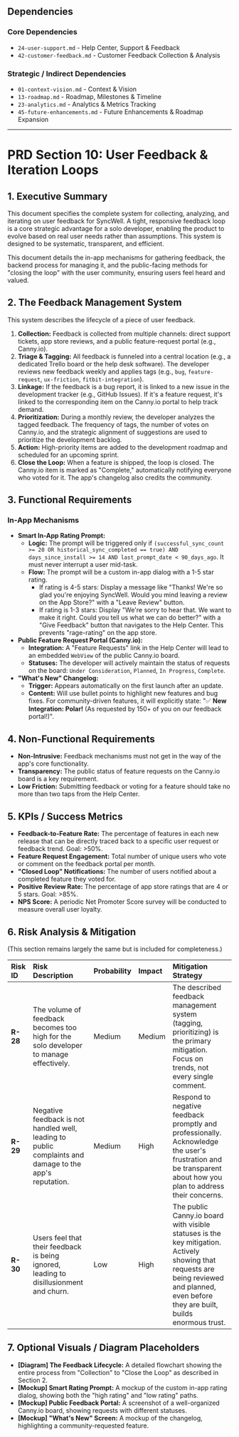 ## Dependencies

### Core Dependencies
- `24-user-support.md` - Help Center, Support & Feedback
- `42-customer-feedback.md` - Customer Feedback Collection & Analysis

### Strategic / Indirect Dependencies
- `01-context-vision.md` - Context & Vision
- `13-roadmap.md` - Roadmap, Milestones & Timeline
- `23-analytics.md` - Analytics & Metrics Tracking
- `45-future-enhancements.md` - Future Enhancements & Roadmap Expansion

---

# PRD Section 10: User Feedback & Iteration Loops

## 1. Executive Summary

This document specifies the complete system for collecting, analyzing, and iterating on user feedback for SyncWell. A tight, responsive feedback loop is a core strategic advantage for a solo developer, enabling the product to evolve based on real user needs rather than assumptions. This system is designed to be systematic, transparent, and efficient.

This document details the in-app mechanisms for gathering feedback, the backend process for managing it, and the public-facing methods for "closing the loop" with the user community, ensuring users feel heard and valued.

## 2. The Feedback Management System

This system describes the lifecycle of a piece of user feedback.

1.  **Collection:** Feedback is collected from multiple channels: direct support tickets, app store reviews, and a public feature-request portal (e.g., Canny.io).
2.  **Triage & Tagging:** All feedback is funneled into a central location (e.g., a dedicated Trello board or the help desk software). The developer reviews new feedback weekly and applies tags (e.g., `bug`, `feature-request`, `ux-friction`, `fitbit-integration`).
3.  **Linkage:** If the feedback is a bug report, it is linked to a new issue in the development tracker (e.g., GitHub Issues). If it's a feature request, it's linked to the corresponding item on the Canny.io portal to help track demand.
4.  **Prioritization:** During a monthly review, the developer analyzes the tagged feedback. The frequency of tags, the number of votes on Canny.io, and the strategic alignment of suggestions are used to prioritize the development backlog.
5.  **Action:** High-priority items are added to the development roadmap and scheduled for an upcoming sprint.
6.  **Close the Loop:** When a feature is shipped, the loop is closed. The Canny.io item is marked as "Complete," automatically notifying everyone who voted for it. The app's changelog also credits the community.

## 3. Functional Requirements

### In-App Mechanisms

*   **Smart In-App Rating Prompt:**
    *   **Logic:** The prompt will be triggered only if `(successful_sync_count >= 20 OR historical_sync_completed == true) AND days_since_install >= 14 AND last_prompt_date < 90_days_ago`. It must never interrupt a user mid-task.
    *   **Flow:** The prompt will be a custom in-app dialog with a 1-5 star rating.
        *   If rating is 4-5 stars: Display a message like "Thanks! We're so glad you're enjoying SyncWell. Would you mind leaving a review on the App Store?" with a "Leave Review" button.
        *   If rating is 1-3 stars: Display "We're sorry to hear that. We want to make it right. Could you tell us what we can do better?" with a "Give Feedback" button that navigates to the Help Center. This prevents "rage-rating" on the app store.
*   **Public Feature Request Portal (Canny.io):**
    *   **Integration:** A "Feature Requests" link in the Help Center will lead to an embedded `WebView` of the public Canny.io board.
    *   **Statuses:** The developer will actively maintain the status of requests on the board: `Under Consideration`, `Planned`, `In Progress`, `Complete`.
*   **"What's New" Changelog:**
    *   **Trigger:** Appears automatically on the first launch after an update.
    *   **Content:** Will use bullet points to highlight new features and bug fixes. For community-driven features, it will explicitly state: "✅ **New Integration: Polar!** (As requested by 150+ of you on our feedback portal!)".

## 4. Non-Functional Requirements

*   **Non-Intrusive:** Feedback mechanisms must not get in the way of the app's core functionality.
*   **Transparency:** The public status of feature requests on the Canny.io board is a key requirement.
*   **Low Friction:** Submitting feedback or voting for a feature should take no more than two taps from the Help Center.

## 5. KPIs / Success Metrics

*   **Feedback-to-Feature Rate:** The percentage of features in each new release that can be directly traced back to a specific user request or feedback trend. Goal: >50%.
*   **Feature Request Engagement:** Total number of unique users who vote or comment on the feedback portal per month.
*   **"Closed Loop" Notifications:** The number of users notified about a completed feature they voted for.
*   **Positive Review Rate:** The percentage of app store ratings that are 4 or 5 stars. Goal: >85%.
*   **NPS Score:** A periodic Net Promoter Score survey will be conducted to measure overall user loyalty.

## 6. Risk Analysis & Mitigation

(This section remains largely the same but is included for completeness.)

| Risk ID | Risk Description | Probability | Impact | Mitigation Strategy |
| :--- | :--- | :--- | :--- | :--- |
| **R-28** | The volume of feedback becomes too high for the solo developer to manage effectively. | Medium | Medium | The described feedback management system (tagging, prioritizing) is the primary mitigation. Focus on trends, not every single comment. |
| **R-29** | Negative feedback is not handled well, leading to public complaints and damage to the app's reputation. | Medium | High | Respond to negative feedback promptly and professionally. Acknowledge the user's frustration and be transparent about how you plan to address their concerns. |
| **R-30** | Users feel that their feedback is being ignored, leading to disillusionment and churn. | Low | High | The public Canny.io board with visible statuses is the key mitigation. Actively showing that requests are being reviewed and planned, even before they are built, builds enormous trust. |

## 7. Optional Visuals / Diagram Placeholders
*   **[Diagram] The Feedback Lifecycle:** A detailed flowchart showing the entire process from "Collection" to "Close the Loop" as described in Section 2.
*   **[Mockup] Smart Rating Prompt:** A mockup of the custom in-app rating dialog, showing both the "high rating" and "low rating" paths.
*   **[Mockup] Public Feedback Portal:** A screenshot of a well-organized Canny.io board, showing requests with different statuses.
*   **[Mockup] "What's New" Screen:** A mockup of the changelog, highlighting a community-requested feature.
